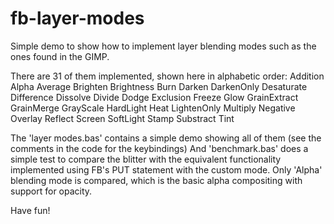 # fb-layer-modes
Simple demo to show how to implement layer blending modes such as the ones found in the GIMP.

There are 31 of them implemented, shown here in alphabetic order:
  Addition
  Alpha
  Average
  Brighten
  Brightness
  Burn
  Darken
  DarkenOnly
  Desaturate
  Difference
  Dissolve
  Divide
  Dodge
  Exclusion
  Freeze
  Glow
  GrainExtract
  GrainMerge
  GrayScale
  HardLight
  Heat
  LightenOnly
  Multiply
  Negative
  Overlay
  Reflect
  Screen
  SoftLight
  Stamp
  Substract
  Tint

The 'layer modes.bas' contains a simple demo showing all of them (see the comments in the code for the keybindings)
And 'benchmark.bas' does a simple test to compare the blitter with the equivalent functionality implemented using FB's PUT statement with the custom mode. Only 'Alpha' blending mode is compared, which is the basic alpha compositing with support for opacity.

Have fun!
